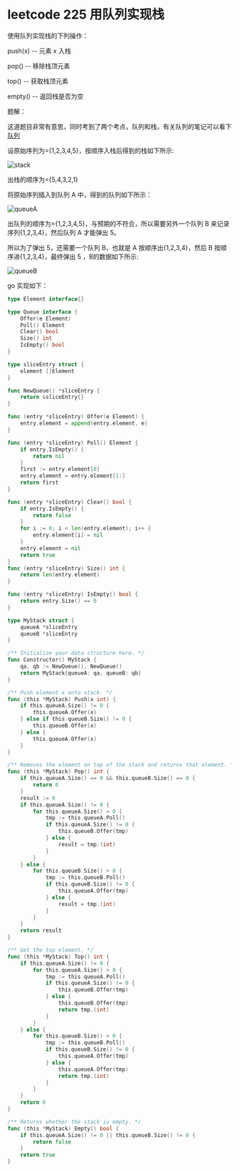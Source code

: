 # leetcode 225 用队列实现栈

使用队列实现栈的下列操作：

push(x) -- 元素 x 入栈

pop() -- 移除栈顶元素

top() -- 获取栈顶元素

empty() -- 返回栈是否为空

题解：

这道题目非常有意思，同时考到了两个考点，队列和栈，有关队列的笔记可以看下 [队列](https://cnymw.github.io/go-study/docs/数据结构-队列.html)

设原始序列为={1,2,3,4,5}，按顺序入栈后得到的栈如下所示:

![stack](https://cnymw.github.io/go-study/docs/img/数据结构-栈/数据结构-栈-临时栈1.png)

出栈的顺序为={5,4,3,2,1}

将原始序列插入到队列 A 中，得到的队列如下所示：

![queueA](https://cnymw.github.io/go-study/docs/img/数据结构-栈/数据结构-栈-临时队列1.png)

出队列的顺序为={1,2,3,4,5}，与预期的不符合，所以需要另外一个队列 B 来记录序列{1,2,3,4}，然后队列 A 才能弹出 5。

所以为了弹出 5，还需要一个队列 B，也就是 A 按顺序出{1,2,3,4}，然后 B 按顺序进{1,2,3,4}，最终弹出 5 ，B的数据如下所示:

![queueB](https://cnymw.github.io/go-study/docs/img/数据结构-栈/数据结构-栈-临时栈2.png)

go 实现如下：
```go
type Element interface{}

type Queue interface {
    Offer(e Element)
    Poll() Element
    Clear() bool
    Size() int
    IsEmpty() bool
}

type sliceEntry struct {
    element []Element
}

func NewQueue() *sliceEntry {
    return &sliceEntry{}
}

func (entry *sliceEntry) Offer(e Element) {
    entry.element = append(entry.element, e)
}

func (entry *sliceEntry) Poll() Element {
    if entry.IsEmpty() {
        return nil
    }
    first := entry.element[0]
    entry.element = entry.element[1:]
    return first
}

func (entry *sliceEntry) Clear() bool {
    if entry.IsEmpty() {
        return false
    }
    for i := 0; i < len(entry.element); i++ {
        entry.element[i] = nil
    }
    entry.element = nil
    return true
}
func (entry *sliceEntry) Size() int {
    return len(entry.element)
}

func (entry *sliceEntry) IsEmpty() bool {
    return entry.Size() == 0
}

type MyStack struct {
    queueA *sliceEntry
    queueB *sliceEntry
}

/** Initialize your data structure here. */
func Constructor() MyStack {
    qa, qb := NewQueue(), NewQueue()
    return MyStack{queueA: qa, queueB: qb}
}

/** Push element x onto stack. */
func (this *MyStack) Push(x int) {
    if this.queueA.Size() != 0 {
        this.queueA.Offer(x)
    } else if this.queueB.Size() != 0 {
        this.queueB.Offer(x)
    } else {
        this.queueA.Offer(x)
    }
}

/** Removes the element on top of the stack and returns that element. */
func (this *MyStack) Pop() int {
    if this.queueA.Size() == 0 && this.queueB.Size() == 0 {
        return 0
    }
    result := 0
    if this.queueA.Size() != 0 {
        for this.queueA.Size() > 0 {
            tmp := this.queueA.Poll()
            if this.queueA.Size() != 0 {
                this.queueB.Offer(tmp)
            } else {
                result = tmp.(int)
            }
        }
    } else {
        for this.queueB.Size() > 0 {
            tmp := this.queueB.Poll()
            if this.queueB.Size() != 0 {
                this.queueA.Offer(tmp)
            } else {
                result = tmp.(int)
            }
        }
    }
    return result
}

/** Get the top element. */
func (this *MyStack) Top() int {
    if this.queueA.Size() != 0 {
        for this.queueA.Size() > 0 {
            tmp := this.queueA.Poll()
            if this.queueA.Size() != 0 {
                this.queueB.Offer(tmp)
            } else {
                this.queueB.Offer(tmp)
                return tmp.(int)
            }
        }
    } else {
        for this.queueB.Size() > 0 {
            tmp := this.queueB.Poll()
            if this.queueB.Size() != 0 {
                this.queueA.Offer(tmp)
            } else {
                this.queueA.Offer(tmp)
                return tmp.(int)
            }
        }
    }
    return 0
}

/** Returns whether the stack is empty. */
func (this *MyStack) Empty() bool {
    if this.queueA.Size() != 0 || this.queueB.Size() != 0 {
        return false
    }
    return true
}
```